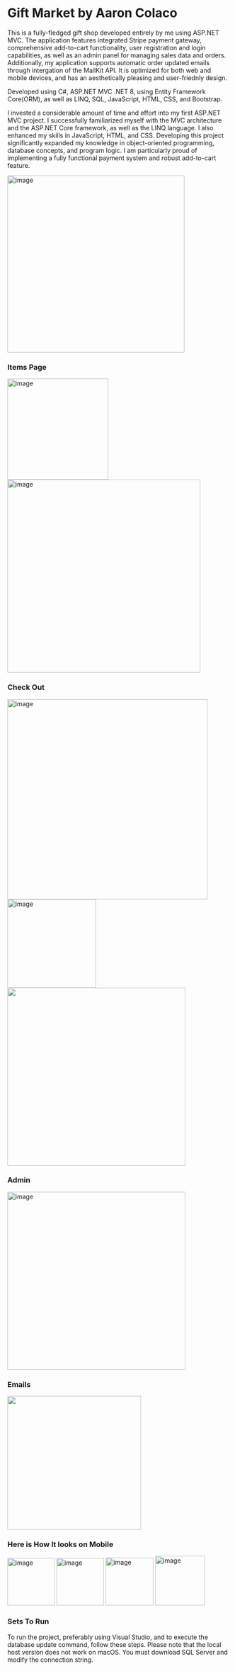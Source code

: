 <h1>Gift Market by Aaron Colaco</h1>

<p>This is a fully-fledged gift shop developed entirely by me using ASP.NET MVC. The application features integrated Stripe payment gateway, comprehensive add-to-cart functionality, user registration and login capabilities, as well as an admin panel for managing sales data and orders. Additionally, my application supports automatic order updated emails through intergation of the MailKit API. It is optimized for both web and mobile devices, and has an aesthetically pleasing and user-friednly design.</p>

<p>Developed using C#, ASP.NET MVC .NET 8, using Entity Framework Core(ORM), as well as LINQ, SQL, JavaScript, HTML, CSS, and Bootstrap.</p>
I invested a considerable amount of time and effort into my first ASP.NET MVC project. I successfully familiarized myself with the MVC architecture and the ASP.NET Core framework, as well as the LINQ language. I also enhanced my skills in JavaScript, HTML, and CSS. Developing this project significantly expanded my knowledge in object-oriented programming, database concepts, and program logic. I am particularly proud of implementing a fully functional payment system and robust add-to-cart feature.</p>

<img width="400" alt="image" src="https://github.com/Aaron-Colaco/AaronColacoAsp.NETProject/assets/124656145/eafa95f8-bb6b-4454-9e0a-698fc68c2d5d">


<h3>Items Page</h3>
<img width="228" alt="image" src="https://github.com/Aaron-Colaco/AaronColacoAsp.NETProject/assets/124656145/69d46d2c-1f1f-4487-a1f5-14c34c0ef659">

<img width="436" alt="image" src="https://github.com/Aaron-Colaco/AaronColacoAsp.NETProject/assets/124656145/8c7006f0-990b-4539-9d32-c16007abdca2">


<h3>Check Out</h3>
<img width="452" alt="image" src="https://github.com/Aaron-Colaco/AaronColacoAsp.NETProject/assets/124656145/dbf0ce12-0676-4fe9-8def-1284c22c7be2">
<img width="200" alt="image" src="https://github.com/Aaron-Colaco/AaronColacoAsp.NETProject/assets/124656145/071411af-a2b2-46fc-8ea3-ccfa0e2c729e">
<img width="402" src="https://github.com/Aaron-Colaco/AaronColacoAsp.NETProject/assets/124656145/63fd39c5-bcd4-423b-ae2f-9e82a5491663">


<h3>Admin</h3>
<img width="402" alt="image" src="https://github.com/Aaron-Colaco/AaronColacoAsp.NETProject/assets/124656145/850b868a-42d1-4cb4-ae87-678a5b4ecc98">


<h3>Emails</h3>
<img width="302" src="https://github.com/Aaron-Colaco/AaronColacoAsp.NETProject/assets/124656145/09f0f192-54a5-4046-8e25-2279c63cd767">


<h3>Here is How It looks on Mobile</h3>
<img width="107" alt="image" src="https://github.com/Aaron-Colaco/AaronColacoAsp.NETProject/assets/124656145/e8de7039-eac5-4e5d-9e57-6f38a94c0402">
<img width="107" alt="image" src="https://github.com/Aaron-Colaco/AaronColacoAsp.NETProject/assets/124656145/fe2753ae-eb56-4b4e-ab24-b347219b0ab6">
<img width="108" alt="image" src="https://github.com/Aaron-Colaco/AaronColacoAsp.NETProject/assets/124656145/d8ffba1a-1c1b-4814-9700-cd98eb9fff3a">

<img width="112" alt="image" src="https://github.com/Aaron-Colaco/AaronColacoAsp.NETProject/assets/124656145/be5ee00f-ce6d-4c01-9d42-bedb96812d26">

<h3>Sets To Run</h3>
<p>
To run the project, preferably using Visual Studio, and to execute the database update command, follow these steps. Please note that the local host version does not work on macOS. You must download SQL Server and modify the connection string.
</p>
